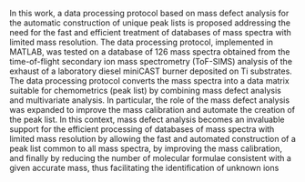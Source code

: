 In this work, a data processing protocol based on mass defect analysis for the automatic construction of unique peak lists is proposed addressing the need for the fast and efficient treatment of databases of mass spectra with limited mass resolution. The data processing protocol, implemented in MATLAB, was tested on a database of 126 mass spectra obtained from the time-of-flight secondary ion mass spectrometry (ToF-SIMS) analysis of the exhaust of a laboratory diesel miniCAST burner deposited on Ti substrates. The data processing protocol converts the mass spectra into a data matrix suitable for chemometrics (peak list) by combining mass defect analysis and multivariate analysis. In particular, the role of the mass defect analysis was expanded to improve the mass calibration and automate the creation of the peak list. In this context, mass defect analysis becomes an invaluable support for the efficient processing of databases of mass spectra with limited mass resolution by allowing the fast and automated construction of a peak list common to all mass spectra, by improving the mass calibration, and finally by reducing the number of molecular formulae consistent with a given accurate mass, thus facilitating the identification of unknown ions

